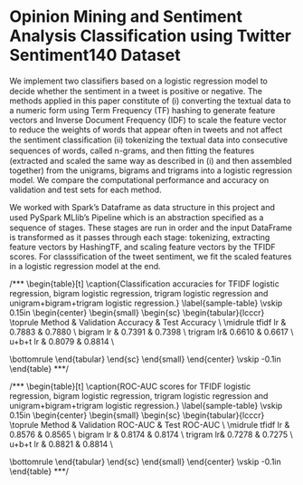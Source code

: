 # Opinion Mining and Sentiment Analysis Classification using Twitter Sentiment140 Dataset 

We implement two classiﬁers based on a logistic regression model to decide whether the sentiment in a tweet is positive or negative. The methods applied in this paper constitute of (i) converting the textual data to a numeric form using Term Frequency (TF) hashing to generate feature vectors and Inverse Document Frequency (IDF) to scale the feature vector to reduce the weights of words that appear often in tweets and not affect the sentiment classiﬁcation (ii) tokenizing the textual data into consecutive sequences of words, called n-grams, and then ﬁtting the features (extracted and scaled the same way as described in (i) and then assembled together) from the unigrams, bigrams and trigrams into a logistic regression model. We compare the computational performance and accuracy on validation and test sets for each method.

We worked with Spark’s Dataframe as data structure in this project and used PySpark MLlib’s Pipeline which is an abstraction speciﬁed as a sequence of stages. These stages are run in order and the input DataFrame is transformed as it passes through each stage: tokenizing, extracting feature vectors by HashingTF, and scaling feature vectors by the TFIDF scores. For classsification of the tweet sentiment, we fit the scaled features in a logistic regression model at the end.

/***
\begin{table}[t]
\caption{Classification accuracies for TFIDF logistic regression, bigram logistic regression, trigram logistic regression and unigram+bigram+trigram logistic regression.}
\label{sample-table}
\vskip 0.15in
\begin{center}
\begin{small}
\begin{sc}
\begin{tabular}{lcccr}
\toprule
Method & Validation Accuracy & Test Accuracy \\
\midrule
tfidf lr  & 0.7883 & 0.7880 \\
bigram lr & 0.7391 & 0.7398 \\
trigram lr& 0.6610 & 0.6617 \\
u+b+t lr  & 0.8079 & 0.8814 \\

\bottomrule
\end{tabular}
\end{sc}
\end{small}
\end{center}
\vskip -0.1in
\end{table}
***/

/***
\begin{table}[t]
\caption{ROC-AUC scores for TFIDF logistic regression, bigram logistic regression, trigram logistic regression and unigram+bigram+trigram logistic regression.}
\label{sample-table}
\vskip 0.15in
\begin{center}
\begin{small}
\begin{sc}
\begin{tabular}{lcccr}
\toprule
Method & Validation ROC-AUC & Test ROC-AUC \\
\midrule
tfidf lr  & 0.8576 & 0.8565 \\
bigram lr & 0.8174 & 0.8174 \\
trigram lr& 0.7278 & 0.7275 \\
u+b+t lr  & 0.8821 & 0.8814 \\

\bottomrule
\end{tabular}
\end{sc}
\end{small}
\end{center}
\vskip -0.1in
\end{table}
***/
